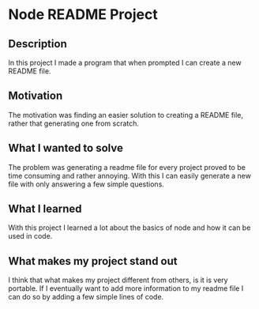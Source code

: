 
# Node README Project
## Description
In this project I made a program that when prompted I can create a new README file.
## Motivation
The motivation was finding an easier solution to creating a README file, rather that generating one from scratch.
## What I wanted to solve
The problem was generating a readme file for every project proved to be time consuming and rather annoying. With this I can easily generate a new file with only answering a few simple questions.
## What I learned
With this project I learned a lot about the basics of node and how it can be used in code.
## What makes my project stand out
I think that what makes my project different from others, is it is very portable. If I eventually want to add more information to my readme file I can do so by adding a few simple lines of code.
